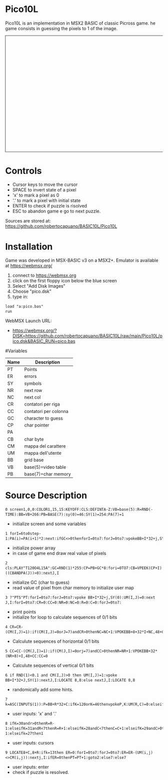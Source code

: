# Pico10L
Pico10L is an implementation in MSX2 BASIC of classic Picross game.
he game consists in guessing the pixels to 1 of the image.

![screenshot](pico.gif)

# Controls
- Cursor keys to move the cursor
- SPACE to invert state of a pixel
- 'x' to mark a pixel as 0
- '.' to mark a pixel with initial state
- ENTER to check if puzzle is risolved
- ESC to abandon game e go to next puzzle.

Sources are stored at: https://github.com/robertocapuano/BASIC10L/Pico10L

# Installation
Game was developed in MSX-BASIC v3 on a MSX2+. Emulator is available at https://webmsx.org/
1. connect to https://webmsx.org
2. click on the first floppy icon below the blue screen
3. Select "Add Disk Images"
4. Choose "pico.dsk"
5. type in:
```
load "a:pico.bas"
run
```

WebMSX Launch URL:

- https://webmsx.org/?DISK=https://github.com/robertocapuano/BASIC10L/raw/main/Pico10L/pico.dsk&BASIC_RUN=pico.bas


#Variables

|Name|Description|
|-|-|
|PT| Points|
|ER| errors|
|SY|symbols|
|NR| next row|
|NC| next col|
|CR|contatori per riga|
|CC| contatori per colonna|
|GC| character to guess|
|CP| char pointer|
|PA| |power array|
|CB| char byte|
|CM| mappa del carattere|
|UM| mappa dell'utente|
|BB|grid base|
|VB|base(5)=video table|
|PB|base(7)=char memory|


# Source Description
```
0 screen1,0,0:COLOR1,15,15:KEYOFF:CLS:DEFINTA-Z:VB=base(5):R=RND(-TIME):BB=VB+266:PB=BASE(7):sy(0)=46:SY(1)=254:PA(7)=1
```
- initialize screen and some variables

```
1 forI=6to0step-1:PA(i)=PA(i+1)*2:next:ifGC<>0thenforI=0to7:forJ=0to7:vpokeBB+I*32+j,SY(CM(I,J)):nextJ,I:k$=INPUT$(1)
```
- initialize power array
- in case of game end draw real value of pixels

```
2 cls:PLAY"T120O4L15A":GC=RND(1)*255:CP=PB+GC*8:fori=0TO7:CB=VPEEK(CP+I):forJ=0to7:CM(I,J)=-((CBANDPA(J))>0):nextJ,I
```
- initialize GC (char to guess)
- read value of pixel from char memory to initialize user map

```
3 ?"PTS"PT:forI=0to7:forJ=0to7:vpoke BB+I*32+j,SY(0):UM(I,J)=0:next J,I:forI=0to7:CR=0:CC=0:NR=0:NC=0:R=0:C=0:forJ=0to7: 
```
- print points
- initialize for loop to calculate sequences of 0/1 bits

```
4 CR=CR-(CM(I,J)=1):if(CM(I,J)=0orJ=7)andCR>0thenNC=NC+1:VPOKEBB+8+32*I+NC,48+CR:CR=0
```
- Calculute sequences of horizontal 0/1 bits

```
5 CC=CC-(CM(J,I)=1):if(CM(J,I)=0orj=7)andCC>0thenNR=NR+1:VPOKEBB+32*(NR+8)+I,48+CC:CC=0
```
- Calculute sequences of vertical 0/1 bits

```
6 if RND(1)<0.1 and CM(I,J)>0 then UM(I,J)=1:vpoke BB+I*32+J,SY(1):nextJ,I:LOCATE 8,8:else nextJ,I:LOCATE 8,8
```
- randomically add some hints.

```
7 k=ASC(INPUT$(1)):P=BB+R*32+C:ifK=120orK=46thenvpokeP,K:UM(R,C)=0:elseifK=32thenUM(R,C)=UM(R,C)xor1:vpokeP,SY(UM(R,C))
```
- user inputs: 'x' and '.'

```
8 ifK=30andr>0thenR=R-1:elseifK=31andR<7thenR=R+1:elseifK=28andC<7thenC=C+1:elseifK=29andC>0thenC=C-1:elseifk=27then1
```
- user inputs: cursors

```
9 LOCATE8+C,8+R:ifk=13then ER=0:forI=0to7:forJ=0to7:ER=ER-(UM(i,j)<>CM(i,j)):nextj,I:ifER=0thenPT=PT+1:goto2:else7:else7
```
- user inputs: enter
- check if puzzle is resolved.
